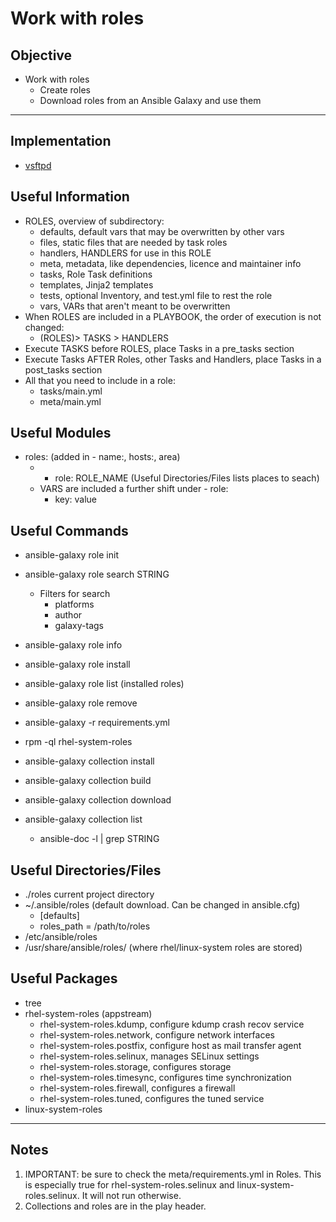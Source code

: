 # Work with roles

## Objective
* Work with roles
	* Create roles
	* Download roles from an Ansible Galaxy and use them

---

## Implementation
* [vsftpd](vsftpd)

## Useful Information
* ROLES, overview of subdirectory:
	* defaults, default vars that may be overwritten by other vars
	* files, static files that are needed by task roles
	* handlers, HANDLERS for use in this ROLE
	* meta, metadata, like dependencies, licence and maintainer info
	* tasks, Role Task definitions
	* templates, Jinja2 templates
	* tests, optional Inventory, and test.yml file to rest the role
	* vars, VARs that aren't meant to be overwritten
* When ROLES are included in a PLAYBOOK, the order of execution is not changed:
	* (ROLES)> TASKS > HANDLERS
* Execute TASKS before ROLES, place Tasks in a pre_tasks section
* Execute Tasks AFTER Roles, other Tasks and Handlers, place Tasks in a post_tasks section
* All that you need to include in a role:
	* tasks/main.yml
	* meta/main.yml



## Useful Modules
* roles: (added in - name:, hosts:, area)
	* - role: ROLE_NAME (Useful Directories/Files lists places to seach)
	* VARS are included a further shift under - role:
		* key: value

## Useful Commands
* ansible-galaxy role init
* ansible-galaxy role search STRING
	* Filters for search
		* platforms
		* author
		* galaxy-tags
* ansible-galaxy role info
* ansible-galaxy role install
* ansible-galaxy role list (installed roles)
* ansible-galaxy role remove
* ansible-galaxy -r requirements.yml
* rpm -ql rhel-system-roles

* ansible-galaxy collection install
* ansible-galaxy collection build
* ansible-galaxy collection download
* ansible-galaxy collection list
	* ansible-doc -l | grep STRING


## Useful Directories/Files
* ./roles current project directory
* ~/.ansible/roles (default download. Can be changed in ansible.cfg)
	* [defaults]
	* roles_path = /path/to/roles
* /etc/ansible/roles
* /usr/share/ansible/roles/ (where rhel/linux-system roles are stored)

## Useful Packages
* tree
* rhel-system-roles (appstream)
	* rhel-system-roles.kdump, configure kdump crash recov service
	* rhel-system-roles.network, configure network interfaces
	* rhel-system-roles.postfix, configure host as mail transfer agent
	* rhel-system-roles.selinux, manages SELinux settings
	* rhel-system-roles.storage, configures storage
	* rhel-system-roles.timesync, configures time synchronization
	* rhel-system-roles.firewall, configures a firewall
	* rhel-system-roles.tuned, configures the tuned service
* linux-system-roles


---

## Notes
1. IMPORTANT: be sure to check the meta/requirements.yml in Roles. This is especially true for rhel-system-roles.selinux and linux-system-roles.selinux. It will not run otherwise.
2. Collections and roles are in the play header. 

